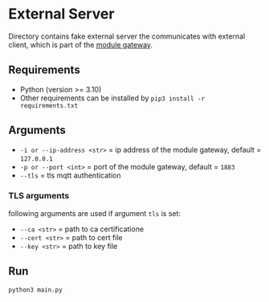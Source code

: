 # External Server

Directory contains fake external server the communicates with external client, which is part of the [module gateway](https://gitlab.bringauto.com/bring-auto/fleet-protocol-v2/module-gateway).

## Requirements

- Python (version >= 3.10)
- Other requirements can be installed by `pip3 install -r requirements.txt`

## Arguments

- `-i or --ip-address <str>` = ip address of the module gateway, default = `127.0.0.1`
- `-p or --port <int>` = port of the module gateway, default = `1883`
- `--tls` = tls mqtt authentication

### TLS arguments

following arguments are used if argument `tls` is set:

- `--ca <str>` = path to ca certificatione
- `--cert <str>` = path to cert file
- `--key <str>` = path to key file

## Run
```
python3 main.py
```
